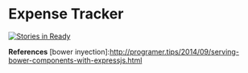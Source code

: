 # Expense Tracker

[![Stories in Ready](https://badge.waffle.io/Squallium/expense-tracker.png?label=ready&title=Ready)](http://waffle.io/Squallium/expense-tracker)

**References**
[bower inyection]:http://programer.tips/2014/09/serving-bower-components-with-expressjs.html